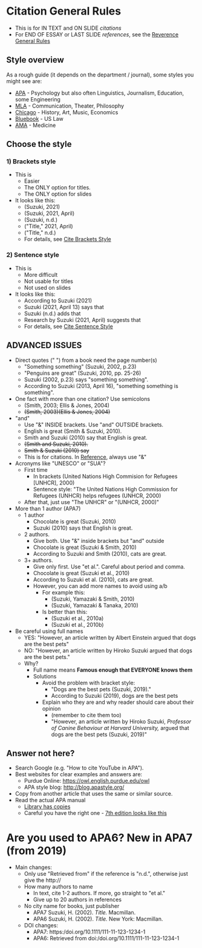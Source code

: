 # Citation General Rules

* This is for IN TEXT and ON SLIDE *citations*
* For END OF ESSAY or LAST SLIDE *references*, see  the [Reverence General Rules](Invention-ReferenceGeneralRules)

##  Style overview

As a rough guide (it depends on the department / journal), some  styles you might see are:

* [APA](https://apastyle.apa.org)  -  Psychology but also often Linguistics, Journalism, Education, some Engineering
* [MLA](https://www.mla.org/MLA-Style) - Communication, Theater, Philosophy
* [Chicago](https://www.chicagomanualofstyle.org)  -                History, Art, Music, Economics
* [Bluebook](http://www.legalbluebook.com/)  - US Law
* [AMA](http://healthlinks.washington.edu/hsl/styleguides/ama.html) - Medicine


## Choose the style
### 1) Brackets style

* This is 
    * Easier
    * The ONLY option for titles. 
    * The ONLY option for slides
* It looks like this:
    * (Suzuki, 2021) 
    * (Suzuki, 2021, April)  
    * (Suzuki, n.d.)
    * ("Title," 2021, April) 
    * ("Title," n.d.)
    * For details, see [Cite Brackets Style](Invention-CiteBracketsStyle)

### 2) Sentence style

* This is 
    * More difficult
    * Not usable for titles
    * Not used on slides
* It looks like this: 
    * According to Suzuki (2021)  
    * Suzuki (2021, April 13) says that 
    * Suzuki (n.d.) adds that
    * Research by Suzuki (2021, April) suggests that
    * For details, see [Cite Sentence Style](Invention-CiteSentenceStyle)

## ADVANCED ISSUES
* Direct quotes (" ") from a book need the page number(s)
    * "Something something" (Suzuki, 2002, p.23)
    * "Penguins are great" (Suzuki, 2010, pp. 25-26)
    * Suzuki (2002, p.23) says "something something".
    * According to Suzuki (2013, April 16), "something something is something".
* One fact with more than one citation? Use semicolons
    * (Smith, 2003; Ellis & Jones, 2004)
    * ~~(Smith, 2003)(Ellis & Jones, 2004)~~
* "and"
    * Use "&"  INSIDE brackets. Use "and" OUTSIDE brackets. 
    * English is great (Smith & Suzuki, 2010).
    * Smith and Suzuki (2010) say that English is great.
    * ~~(Smith and Suzuki, 2010).~~
    * ~~Smith & Suzuki (2010) say~~
    * This is for citations. In [Reference](Invention-ReferenceGeneralRules), always use "&"
* Acronyms like "UNESCO" or "SUA"?
    * First time  
        * In brackets (United Nations High Commision for Refugees [UNHCR], 2000)
        * Sentence style: "The United Nations High Commission for Refugees (UNHCR) helps refugees (UNHCR, 2000)
    * After that, just use "The UNHCR" or "(UNHCR, 2000)"
* More than 1 author (APA7)
    * 1 author
        * Chocolate is great (Suzuki, 2010)
        * Suzuki (2010) says that English is great.
    * 2 authors. 
        * Give both. Use "&" inside brackets but "and" outside
        * Chocolate is great (Suzuki & Smith, 2010)
        * According to Suzuki and Smith (2010), cats are great.
    * 3+ authors. 
        * Give only first. Use "et al.". Careful about period and comma. 
        * Chocolate is great (Suzuki et al., 2010)
        * According to Suzuki et al. (2010), cats are great.
        * However, you can add more names to avoid using a/b
            * For example this: 
                * (Suzuki, Yamazaki & Smith, 2010)
                * (Suzuki, Yamazaki & Tanaka, 2010)
            * Is better than this:
                * (Suzuki et al., 2010a)
                * (Suzuki et al., 2010b)
* Be careful using full names
    * YES: "However, an article written by Albert Einstein argued that dogs are the best pets"
    * NO: "However, an article written by Hiroko Suzuki argued that dogs are the best pets."
    * Why? 
        * Full name means __Famous enough that EVERYONE knows them__
        * Solutions
            * Avoid the problem with bracket style: 
                * "Dogs are the best pets (Suzuki, 2019)."
                * According to Suzuki (2019), dogs are the best pets
            * Explain who they are and why reader should care about their opinion   
                * (remember to cite them too) 
                * "However, an article written by Hiroko Suzuki, *Professor of Canine Behaviour at Harvard University,*  argued that dogs are the best pets (Suzuki, 2019)"
## Answer not here? 
* Search Google (e.g. "How to cite YouTube in APA").
* Best websites for clear examples and answers are:
    * Purdue Online: https://owl.english.purdue.edu/owl
    * APA style blog: http://blog.apastyle.org/ 
* Copy from another article that uses the same or similar source.
* Read the actual APA manual
    * [Library has copies](https://opac.rikkyo.ac.jp/opac/opac_details/?reqCode=fromlist&lang=0&amode=11&bibid=BB50621412&opkey=B166873801269221&start=1&totalnum=237&listnum=11&place=&list_disp=50&list_sort=0&cmode=0&chk_st=0&check=00000000000000000000000000000000000000000000000000) 
    * Careful you have the right one - [7th edition looks like this](https://apastyle.apa.org/products/publication-manual-7th-edition)



# Are you used to APA6? New in APA7 (from 2019)
* Main changes: 
    * Only use "Retrieved from" if the reference is "n.d.", otherwise just give the http://
    * How many authors to name
        * In text, cite 1-2 authors. If more, go straight to "et al."
        * Give up to 20 authors in references
    * No city name for books, just publisher
        * APA7 Suzuki, H. (2002). *Title.* Macmillan.
        * APA6 Suzuki, H. (2002). *Title.* New York: Macmillan. 
    * DOI changes:
        * APA7: https:/doi.org/10.1111/111-11-123-1234-1
        * APA6: Retrieved from doi:/doi.org/10.1111/111-11-123-1234-1
